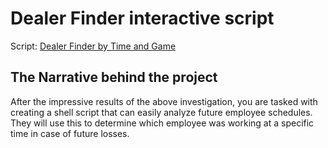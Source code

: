 # Dealer Finder interactive script

Script: [Dealer Finder by Time and Game](/Scripts/dealer_%20finder_by_time_and_game.sh)

## The Narrative behind the project

After the impressive results of the above investigation, you are tasked with creating a shell script that can easily analyze future employee schedules. They will use this to determine which employee was working at a specific time in case of future losses.
